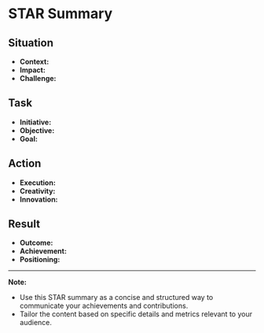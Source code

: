 # STAR Summary

## Situation

- **Context:**
- **Impact:**
- **Challenge:**

## Task

- **Initiative:**
- **Objective:**
- **Goal:**

## Action

- **Execution:**
- **Creativity:**
- **Innovation:**

## Result

- **Outcome:**
- **Achievement:**
- **Positioning:**

---

**Note:**
- Use this STAR summary as a concise and structured way to communicate your achievements and contributions.
- Tailor the content based on specific details and metrics relevant to your audience.

